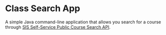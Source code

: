 # Class Search App

A simple Java command-line application that 
allows you search for a course through 
[SIS Self-Service Public Course Search API](https://sis.jhu.edu/api).